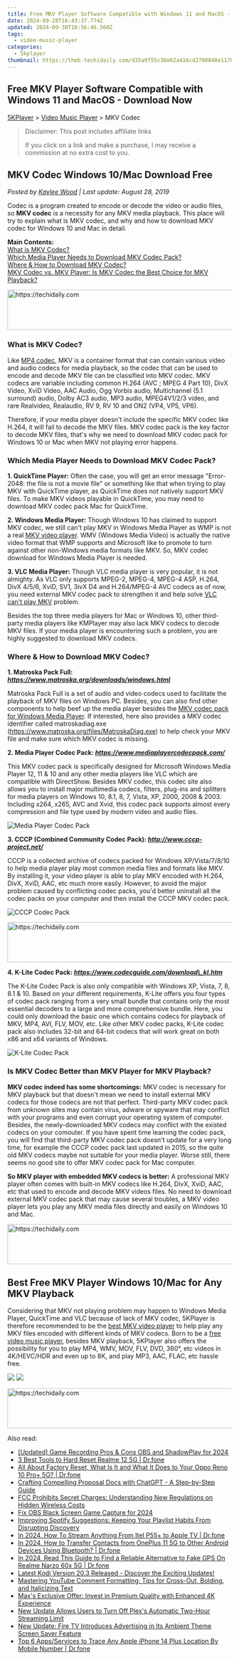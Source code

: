 ```yaml
---
title: Free MKV Player Software Compatible with Windows 11 and MacOS - Download Now
date: 2024-09-28T16:43:37.774Z
updated: 2024-09-30T16:56:46.560Z
tags:
  - video-music-player
categories:
  - 5kplayer
thumbnail: https://thmb.techidaily.com/d35a9f55c38e62a416cd2700848e1170978470691474c24b98c77f6805f52a33.jpg
---
```


## Free MKV Player Software Compatible with Windows 11 and MacOS - Download Now

[5KPlayer](https://tools.techidaily.com/5kplayer/products/) \> [Video Music Player](https://tools.techidaily.com/5kplayer/video-music-player/) \> MKV Codec

>  Disclaimer: This post includes affiliate links
>
>  If you click on a link and make a purchase, I may receive a commission at no extra cost to you.
>

## MKV Codec Windows 10/Mac Download Free

 _Posted by [Kaylee Wood](https://www.quora.com/profile/Amanda-Hu-21) | Last update: August 28, 2019_

Codec is a program created to encode or decode the video or audio files, so **MKV codec** is a necessity for any MKV media playback. This place will try to explain what is MKV codec, and why and how to download MKV codec for Windows 10 and Mac in detail.

**Main Contents:**  
[What is MKV Codec?](https://tools.techidaily.com/5kplayer/video-music-player/)  
[Which Media Player Needs to Download MKV Codec Pack?](https://tools.techidaily.com/5kplayer/video-music-player/)  
[Where & How to Download MKV Codec?](https://tools.techidaily.com/5kplayer/video-music-player/)  
[MKV Codec vs. MKV Player: Is MKV Codec the Best Choice for MKV Playback?](https://tools.techidaily.com/5kplayer/video-music-player/)

<!-- affiliate ads begin -->
<a href="https://appsumo.8odi.net/c/5597632/2100530/7443" target="_top" id="2100530">
  <img src="//a.impactradius-go.com/display-ad/7443-2100530" border="0" alt="https://techidaily.com" width="728" height="90"/>
</a>
<img height="0" width="0" src="https://appsumo.8odi.net/i/5597632/2100530/7443" style="position:absolute;visibility:hidden;" border="0" />
<!-- affiliate ads end -->

### What is MKV Codec?

Like [MP4 codec](https://tools.techidaily.com/5kplayer/video-music-player/), MKV is a container format that can contain various video and audio codecs for media playback, so the codec that can be used to encode and decode MKV file can be classified into MKV codec. MKV codecs are variable including common H.264 (AVC ; MPEG 4 Part 10), DivX Video, XviD Video, AAC Audio, Ogg Vorbis audio, Multichannel (5.1 surround) audio, Dolby AC3 audio, MP3 audio, MPEG4V1/2/3 video, and rare Realvideo, Realaudio, RV 9, RV 10 and ON2 (VP4, VP5, VP6).

Therefore, if your media player doesn't include the specific MKV codec like H.264, it will fail to decode the MKV files. MKV codec pack is the key factor to decode MKV files, that's why we need to download MKV codec pack for Windows 10 or Mac when MKV not playing error happens.

### Which Media Player Needs to Download MKV Codec Pack?

**1\. QuickTime Player:** Often the case, you will get an error message "Error-2048: the file is not a movie file" or something like that when trying to play MKV with QuickTime player, as QuickTime does not natively support MKV files. To make MKV videos playable in QuickTime, you may need to download MKV codec pack Mac for QuickTime.

**2\. Windows Media Player:** Though Windows 10 has claimed to support MKV codec, we still can't play MKV in Windows Media Player as WMP is not a real [MKV video player](https://tools.techidaily.com/5kplayer/video-music-player/). WMV (Windows Media Video) is actually the native video format that WMP supports and Microsoft like to promote to turn against other non-Windows media formats like MKV. So, MKV codec download for Windows Media Player is needed.

**3\. VLC Media Player:** Though VLC media player is very popular, it is not almighty. As VLC only supports MPEG-2, MPEG-4, MPEG-4 ASP, H.264, DivX 4/5/6, XviD, SV1, 3ivX D4 and H.264/MPEG-4 AVC codecs as of now, you need external MKV codec pack to strengthen it and help solve [VLC can't play MKV](https://tools.techidaily.com/5kplayer/video-music-player/) problem.

Besides the top three media players for Mac or Windows 10, other third-party media players like KMPlayer may also lack MKV codecs to decode MKV files. If your media player is encountering such a problem, you are highly suggested to download MKV codecs.

### Where & How to Download MKV Codec?

**1\. Matroska Pack Full: _https://www.matroska.org/downloads/windows.html_**

Matroska Pack Full is a set of audio and video codecs used to facilitate the playback of MKV files on Windows PC. Besides, you can also find other components to help beef up the media player besides the [MKV codec pack for Windows Media Player](https://tools.techidaily.com/5kplayer/video-music-player/). If interested, here also provides a MKV codec identifier called matroskadiag.exe (https://www.matroska.org/files/MatroskaDiag.exe) to help check your MKV file and make sure which MKV codec is missing.

**2\. Media Player Codec Pack: _https://www.mediaplayercodecpack.com/_**

This MKV codec pack is specifically designed for Microsoft Windows Media Player 12, 11 & 10 and any other media players like VLC which are compatible with DirectShow. Besides MKV codec, this codec site also allows you to install major multimedia codecs, filters, plug-ins and splitters for media players on Windows 10, 8.1, 8, 7, Vista, XP, 2000, 2008 & 2003\. Including x264, x265, AVC and Xvid, this codec pack supports almost every compression and file type used by modern video and audio files.

![Media Player Codec Pack](https://www.5kplayer.com/video-music-player/img/media-player-codec-pack.jpg) 

**3\. CCCP (Combined Community Codec Pack): _http://www.cccp-project.net/_**

CCCP is a collected archive of codecs packed for Windows XP/Vista/7/8/10 to help media player play most common media files and formats like MKV. By installing it, your video player is able to play MKV encoded with H.264, DivX, XviD, AAC, etc much more easily. However, to avoid the major problem caused by conflicting codec packs, you'd better uninstall all the codec packs on your computer and then install the CCCP MKV codec pack.

![CCCP Codec Pack](https://www.5kplayer.com/video-music-player/img/cccp.jpg) 

<!-- affiliate ads begin -->
<a href="https://malaysia-healthcare-travel-council.pxf.io/c/5597632/1557743/17382" target="_top" id="1557743">
  <img src="//a.impactradius-go.com/display-ad/17382-1557743" border="0" alt="https://techidaily.com" width="728" height="90"/>
</a>
<img height="0" width="0" src="https://malaysia-healthcare-travel-council.pxf.io/i/5597632/1557743/17382" style="position:absolute;visibility:hidden;" border="0" />
<!-- affiliate ads end -->

**4\. K-Lite Codec Pack: _https://www.codecguide.com/download\_kl.htm_**

The K-Lite Codec Pack is also only compatible with Windows XP, Vista, 7, 8, 8.1 & 10\. Based on your different requirements, K-Lite offers you four types of codec pack ranging from a very small bundle that contains only the most essential decoders to a large and more comprehensive bundle. Here, you could only download the basic one which contains codecs for playback of MKV, MP4, AVI, FLV, MOV, etc. Like other MKV codec packs, K-Lite codec pack also includes 32-bit and 64-bit codecs that will work great on both x86 and x64 variants of Windows.

![K-Lite Codec Pack](https://www.5kplayer.com/video-music-player/img/k-lite.jpg) 

### Is MKV Codec Better than MKV Player for MKV Playback?

**MKV codec indeed has some shortcomings:** MKV codec is necessary for MKV playback but that doesn't mean we need to install external MKV codecs for those codecs are not that perfect. Third-party MKV codec pack from unknown sites may contain virus, adware or spyware that may conflict with your programs and even corrupt your operating system of computer. Besides, the newly-downloaded MKV codecs may conflict with the existed codecs on your comouter. If you have spent time learning the codec pack, you will find that third-party MKV codec pack doesn't update for a very long time, for example the CCCP codec pack last updated in 2015, so the quite old MKV codecs maybe not suitable for your media player. Worse still, there seems no good site to offer MKV codec pack for Mac computer.

**So MKV player with embedded MKV codecs is better:** A professional MKV player often comes with built-in MKV codecs like H.264, DivX, XviD, AAC, etc that used to encode and decode MKV videos files. No need to download external MKV codec pack that may cause several troubles, a MKV video player lets you play any MKV media files directly and easily on Windows 10 and Mac.

<!-- affiliate ads begin -->
<a href="https://appsumo.8odi.net/c/5597632/2049388/7443" target="_top" id="2049388">
  <img src="//a.impactradius-go.com/display-ad/7443-2049388" border="0" alt="https://techidaily.com" width="728" height="90"/>
</a>
<img height="0" width="0" src="https://appsumo.8odi.net/i/5597632/2049388/7443" style="position:absolute;visibility:hidden;" border="0" />
<!-- affiliate ads end -->

## Best Free MKV Player Windows 10/Mac for Any MKV Playback

Considering that MKV not playing problem may happen to Windows Media Player, QuickTime and VLC because of lack of MKV codec, 5KPlayer is therefore recommended to be the [best MKV video player](https://tools.techidaily.com/5kplayer/video-music-player/) to help play any MKV files encoded with different kinds of MKV codecs. Born to be a [free video music player](https://tools.techidaily.com/5kplayer/video-music-player/), besides MKV playback, 5KPlayer also offers the possibility for you to play MP4, WMV, MOV, FLV, DVD, 360°, etc videos in 4K/HEVC/HDR and even up to 8K, and play MP3, AAC, FLAC, etc hassle free.

[![](https://www.5kplayer.com/video-music-player/../button/freedownwhitewin.png)](https://tools.techidaily.com/5kplayer/products/) [![](https://www.5kplayer.com/video-music-player/../button/freedownbackmac.png)](https://tools.techidaily.com/5kplayer/products/)

<!-- affiliate ads begin -->
<a href="https://appsumo.8odi.net/c/5597632/2087395/7443" target="_top" id="2087395">
  <img src="//a.impactradius-go.com/display-ad/7443-2087395" border="0" alt="https://techidaily.com" width="728" height="90"/>
</a>
<img height="0" width="0" src="https://appsumo.8odi.net/i/5597632/2087395/7443" style="position:absolute;visibility:hidden;" border="0" />
<!-- affiliate ads end -->

<ins class="adsbygoogle"
     style="display:block"
     data-ad-format="autorelaxed"
     data-ad-client="ca-pub-7571918770474297"
     data-ad-slot="1223367746"></ins>

<ins class="adsbygoogle"
     style="display:block"
     data-ad-client="ca-pub-7571918770474297"
     data-ad-slot="8358498916"
     data-ad-format="auto"
     data-full-width-responsive="true"></ins>

<span class="atpl-alsoreadstyle">Also read:</span>
<div><ul>
<li><a href="https://video-screen-grab.techidaily.com/updated-game-recording-pros-and-cons-obs-and-shadowplay-for-2024/"><u>[Updated] Game Recording Pros & Cons OBS and ShadowPlay for 2024</u></a></li>
<li><a href="https://phone-solutions.techidaily.com/3-best-tools-to-hard-reset-realme-12-5g-drfone-by-drfone-reset-android-reset-android/"><u>3 Best Tools to Hard Reset Realme 12 5G | Dr.fone</u></a></li>
<li><a href="https://phone-solutions.techidaily.com/all-about-factory-reset-what-is-it-and-what-it-does-to-your-oppo-reno-10-proplus-5g-drfone-by-drfone-reset-android-reset-android/"><u>All About Factory Reset, What Is It and What It Does to Your Oppo Reno 10 Pro+ 5G? | Dr.fone</u></a></li>
<li><a href="https://tech-revival.techidaily.com/crafting-compelling-proposal-docs-with-chatgpt-a-step-by-step-guide/"><u>Crafting Compelling Proposal Docs with ChatGPT - A Step-by-Step Guide</u></a></li>
<li><a href="https://media-tips.techidaily.com/fcc-prohibits-secret-charges-understanding-new-regulations-on-hidden-wireless-costs/"><u>FCC Prohibits Secret Charges: Understanding New Regulations on Hidden Wireless Costs</u></a></li>
<li><a href="https://screen-recording.techidaily.com/fix-obs-black-screen-game-capture-for-2024/"><u>Fix OBS Black Screen Game Capture for 2024</u></a></li>
<li><a href="https://media-tips.techidaily.com/improving-spotify-suggestions-keeping-your-playlist-habits-from-disrupting-discovery/"><u>Improving Spotify Suggestions: Keeping Your Playlist Habits From Disrupting Discovery</u></a></li>
<li><a href="https://screen-mirror.techidaily.com/in-2024-how-to-stream-anything-from-itel-p55plus-to-apple-tv-drfone-by-drfone-android/"><u>In 2024, How To Stream Anything From Itel P55+ to Apple TV | Dr.fone</u></a></li>
<li><a href="https://android-transfer.techidaily.com/in-2024-how-to-transfer-contacts-from-oneplus-11-5g-to-other-android-devices-using-bluetooth-drfone-by-drfone-transfer-from-android-transfer-from-android/"><u>In 2024, How to Transfer Contacts from OnePlus 11 5G to Other Android Devices Using Bluetooth? | Dr.fone</u></a></li>
<li><a href="https://phone-solutions.techidaily.com/in-2024-read-this-guide-to-find-a-reliable-alternative-to-fake-gps-on-realme-narzo-60x-5g-drfone-by-drfone-virtual-android/"><u>In 2024, Read This Guide to Find a Reliable Alternative to Fake GPS On Realme Narzo 60x 5G | Dr.fone</u></a></li>
<li><a href="https://media-tips.techidaily.com/latest-kodi-version-203-released-discover-the-exciting-updates/"><u>Latest Kodi Version 20.3 Released - Discover the Exciting Updates!</u></a></li>
<li><a href="https://media-tips.techidaily.com/mastering-youtube-comment-formatting-tips-for-cross-out-bolding-and-italicizing-text/"><u>Mastering YouTube Comment Formatting: Tips for Cross-Out, Bolding, and Italicizing Text</u></a></li>
<li><a href="https://media-tips.techidaily.com/maxs-exclusive-offer-invest-in-premium-quality-with-enhanced-4k-experience/"><u>Max's Exclusive Offer: Invest in Premium Quality with Enhanced 4K Experience</u></a></li>
<li><a href="https://media-tips.techidaily.com/new-update-allows-users-to-turn-off-plexs-automatic-two-hour-streaming-limit/"><u>New Update Allows Users to Turn Off Plex's Automatic Two-Hour Streaming Limit</u></a></li>
<li><a href="https://media-tips.techidaily.com/new-update-fire-tv-introduces-advertising-in-its-ambient-theme-screen-saver-feature/"><u>New Update: Fire TV Introduces Advertising in Its Ambient Theme Screen Saver Feature</u></a></li>
<li><a href="https://ios-location-track.techidaily.com/top-6-appsservices-to-trace-any-apple-iphone-14-plus-location-by-mobile-number-drfone-by-drfone-virtual-ios/"><u>Top 6 Apps/Services to Trace Any Apple iPhone 14 Plus Location By Mobile Number | Dr.fone</u></a></li>
</ul></div>

